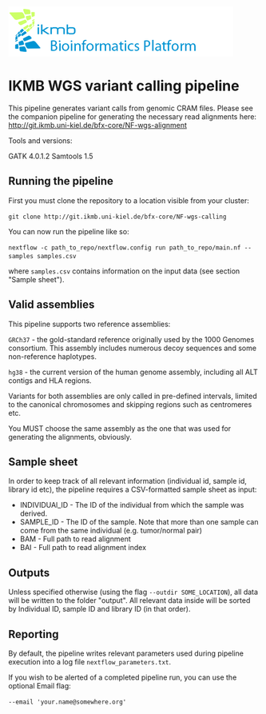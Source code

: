 ![](images/ikmb_bfx_logo.png)

# IKMB WGS variant calling  pipeline 

This pipeline generates variant calls from genomic CRAM files. Please see the companion pipeline for generating the necessary read alignments here: http://git.ikmb.uni-kiel.de/bfx-core/NF-wgs-alignment

Tools and versions:

GATK 4.0.1.2
Samtools 1.5

## Running the pipeline

First you must clone the repository to a location visible from your cluster:

`git clone http://git.ikmb.uni-kiel.de/bfx-core/NF-wgs-calling`

You can now run the pipeline like so:

`nextflow -c path_to_repo/nextflow.config run path_to_repo/main.nf --samples samples.csv`

where `samples.csv` contains information on the input data (see section "Sample sheet").

## Valid assemblies

This pipeline supports two reference assemblies:

`GRCh37` - the gold-standard reference originally used by the 1000 Genomes consortium. This assembly includes numerous decoy sequences and some non-reference haplotypes. 

`hg38` - the current version of the human genome assembly, including all ALT contigs and HLA regions. 

Variants for both assemblies are only called in pre-defined intervals, limited to the canonical chromosomes and skipping regions such as centromeres etc. 

You MUST choose the same assembly as the one that was used for generating the alignments, obviously. 

## Sample sheet

In order to keep track of all relevant information (individual id, sample id, library id etc), the pipeline requires a CSV-formatted sample sheet as input:

  * INDIVIDUAl_ID - The ID of the individual from which the sample was derived.
  * SAMPLE_ID - The ID of the sample. Note that more than one sample can come from the same individual (e.g. tumor/normal pair)
  * BAM - Full path to read alignment
  * BAI - Full path to read alignment index

## Outputs

Unless specified otherwise (using the flag `--outdir SOME_LOCATION`), all data will be written to the folder "output". All relevant data inside will be sorted by Individual ID, sample ID and library ID (in that order). 

## Reporting

By default, the pipeline writes relevant parameters used during pipeline execution into a log file `nextflow_parameters.txt`. 

If you wish to be alerted of a completed pipeline run, you can use the optional Email flag:

`--email 'your.name@somewhere.org'`

